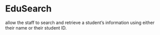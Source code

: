 # EduSearch
allow the staff to search and retrieve a student’s information using either their name or their student ID.
